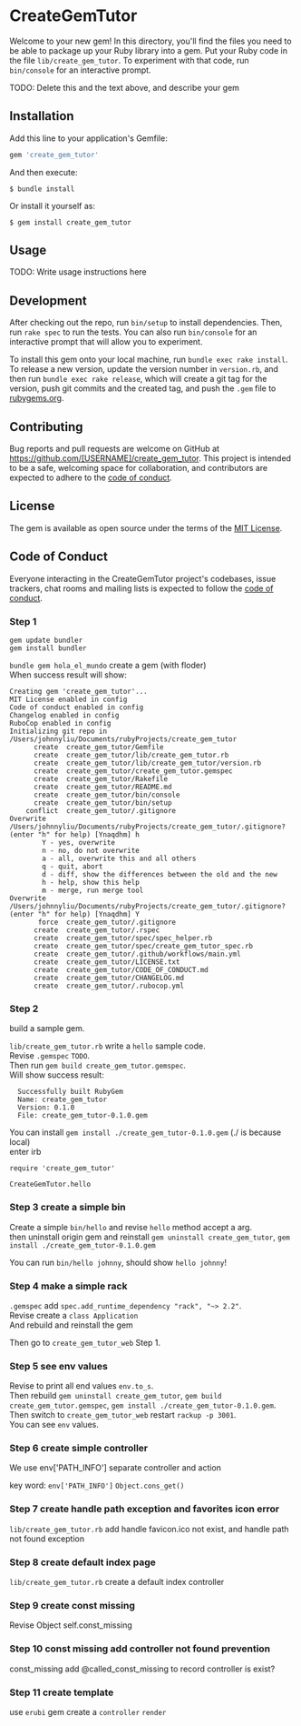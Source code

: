 # CreateGemTutor

Welcome to your new gem! In this directory, you'll find the files you need to be able to package up your Ruby library into a gem. Put your Ruby code in the file `lib/create_gem_tutor`. To experiment with that code, run `bin/console` for an interactive prompt.

TODO: Delete this and the text above, and describe your gem

## Installation

Add this line to your application's Gemfile:

```ruby
gem 'create_gem_tutor'
```

And then execute:

    $ bundle install

Or install it yourself as:

    $ gem install create_gem_tutor

## Usage

TODO: Write usage instructions here

## Development

After checking out the repo, run `bin/setup` to install dependencies. Then, run `rake spec` to run the tests. You can also run `bin/console` for an interactive prompt that will allow you to experiment.

To install this gem onto your local machine, run `bundle exec rake install`. To release a new version, update the version number in `version.rb`, and then run `bundle exec rake release`, which will create a git tag for the version, push git commits and the created tag, and push the `.gem` file to [rubygems.org](https://rubygems.org).

## Contributing

Bug reports and pull requests are welcome on GitHub at https://github.com/[USERNAME]/create_gem_tutor. This project is intended to be a safe, welcoming space for collaboration, and contributors are expected to adhere to the [code of conduct](https://github.com/[USERNAME]/create_gem_tutor/blob/main/CODE_OF_CONDUCT.md).

## License

The gem is available as open source under the terms of the [MIT License](https://opensource.org/licenses/MIT).

## Code of Conduct

Everyone interacting in the CreateGemTutor project's codebases, issue trackers, chat rooms and mailing lists is expected to follow the [code of conduct](https://github.com/[USERNAME]/create_gem_tutor/blob/main/CODE_OF_CONDUCT.md).


### Step 1
`gem update bundler`  
`gem install bundler`  

`bundle gem hola_el_mundo` create a gem (with floder)  
When success result will show:  

```
Creating gem 'create_gem_tutor'...
MIT License enabled in config
Code of conduct enabled in config
Changelog enabled in config
RuboCop enabled in config
Initializing git repo in /Users/johnnyliu/Documents/rubyProjects/create_gem_tutor
      create  create_gem_tutor/Gemfile
      create  create_gem_tutor/lib/create_gem_tutor.rb
      create  create_gem_tutor/lib/create_gem_tutor/version.rb
      create  create_gem_tutor/create_gem_tutor.gemspec
      create  create_gem_tutor/Rakefile
      create  create_gem_tutor/README.md
      create  create_gem_tutor/bin/console
      create  create_gem_tutor/bin/setup
    conflict  create_gem_tutor/.gitignore
Overwrite /Users/johnnyliu/Documents/rubyProjects/create_gem_tutor/.gitignore? (enter "h" for help) [Ynaqdhm] h
        Y - yes, overwrite
        n - no, do not overwrite
        a - all, overwrite this and all others
        q - quit, abort
        d - diff, show the differences between the old and the new
        h - help, show this help
        m - merge, run merge tool
Overwrite /Users/johnnyliu/Documents/rubyProjects/create_gem_tutor/.gitignore? (enter "h" for help) [Ynaqdhm] Y
       force  create_gem_tutor/.gitignore
      create  create_gem_tutor/.rspec
      create  create_gem_tutor/spec/spec_helper.rb
      create  create_gem_tutor/spec/create_gem_tutor_spec.rb
      create  create_gem_tutor/.github/workflows/main.yml
      create  create_gem_tutor/LICENSE.txt
      create  create_gem_tutor/CODE_OF_CONDUCT.md
      create  create_gem_tutor/CHANGELOG.md
      create  create_gem_tutor/.rubocop.yml
```

### Step 2
build a sample gem.

`lib/create_gem_tutor.rb` write a `hello` sample code.  
Revise `.gemspec` `TODO`.  
Then run `gem build create_gem_tutor.gemspec`.  
Will show success result:

```
  Successfully built RubyGem
  Name: create_gem_tutor
  Version: 0.1.0
  File: create_gem_tutor-0.1.0.gem
```
  
You can install `gem install ./create_gem_tutor-0.1.0.gem` (./ is because local)  
enter irb  

```
require 'create_gem_tutor'

CreateGemTutor.hello
```

### Step 3 create a simple bin
Create a simple `bin/hello` and revise `hello` method accept a arg.  
then uninstall origin gem and reinstall `gem uninstall create_gem_tutor`, `gem install ./create_gem_tutor-0.1.0.gem`  

You can run `bin/hello johnny`, should show `hello johnny`!

### Step 4 make a simple rack
`.gemspec` add `spec.add_runtime_dependency "rack", "~> 2.2"`.  
Revise create a `class Application`  
And rebuild and reinstall the gem

Then go to `create_gem_tutor_web` Step 1.

### Step 5 see env values
Revise to print all end values `env.to_s`.  
Then rebuild `gem uninstall create_gem_tutor`, `gem build create_gem_tutor.gemspec`, `gem install ./create_gem_tutor-0.1.0.gem`.  
Then switch to `create_gem_tutor_web` restart `rackup -p 3001`.  
You can see `env` values.

### Step 6 create simple controller
We use env['PATH_INFO'] separate controller and action

key word:
`env['PATH_INFO']`
`Object.cons_get()`

### Step 7 create handle path exception and favorites icon error
`lib/create_gem_tutor.rb` add handle favicon.ico not exist,
and handle path not found exception

### Step 8 create default index page
`lib/create_gem_tutor.rb` create a default index controller

### Step 9 create const missing
Revise Object self.const_missing 

### Step 10 const missing add controller not found prevention
const_missing add @called_const_missing to record controller is exist?

### Step 11 create template
use `erubi` gem
create a `controller` `render`
